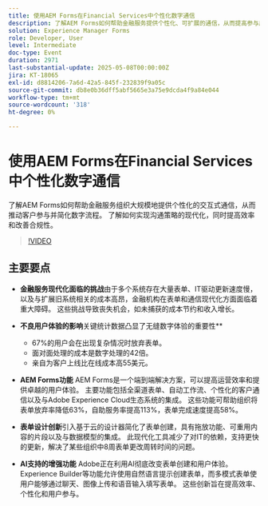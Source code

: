 ```yaml
---
title: 使用AEM Forms在Financial Services中个性化数字通信
description: 了解AEM Forms如何帮助金融服务提供个性化、可扩展的通信，从而提高参与度、效率和合规性。
solution: Experience Manager Forms
role: Developer, User
level: Intermediate
doc-type: Event
duration: 2971
last-substantial-update: 2025-05-08T00:00:00Z
jira: KT-18065
exl-id: d8814206-7a6d-42a5-845f-232839f9a05c
source-git-commit: db8e0b36dff5abf5665e3a75e9dcda4f9a84e044
workflow-type: tm+mt
source-wordcount: '318'
ht-degree: 0%

---
```


# 使用AEM Forms在Financial Services中个性化数字通信

了解AEM Forms如何帮助金融服务组织大规模地提供个性化的交互式通信，从而推动客户参与并简化数字流程。 了解如何实现沟通策略的现代化，同时提高效率和改善合规性。

>[!VIDEO](https://video.tv.adobe.com/v/3458104/?learn=on&enablevpops)

## 主要要点

* **金融服务现代化面临的挑战**&#x200B;由于多个系统存在大量表单、IT驱动更新速度慢，以及与扩展旧系统相关的成本高昂，金融机构在表单和通信现代化方面面临着重大障碍。 这些挑战导致丧失机会，如未捕获的成本节约和收入增长。

* **不良用户体验的影响**&#x200B;关键统计数据凸显了无缝数字体验的重要性**

   * 67%的用户会在出现复杂情况时放弃表单。
   * 面对面处理的成本是数字处理的42倍。
   * 亲自为客户上线比在线成本高55美元。

* **AEM Forms功能** AEM Forms是一个端到端解决方案，可以提高运营效率和提供卓越的用户体验。 主要功能包括全渠道表单、自动工作流、个性化的客户通信以及与Adobe Experience Cloud生态系统的集成。 这些功能可帮助组织将表单放弃率降低63%，自助服务率提高113%，表单完成速度提高58%。

* **表单设计创新**&#x200B;引入基于云的设计器简化了表单创建，具有拖放功能、可重用内容的片段以及与数据模型的集成。 此现代化工具减少了对IT的依赖，支持更快的更新，解决了某些组织中8周表单更改周转时间的问题。

* **AI支持的增强功能** Adobe正在利用AI彻底改变表单创建和用户体验。 Experience Builder等功能允许使用自然语言提示创建表单，而多模式表单使用户能够通过聊天、图像上传和语音输入填写表单。 这些创新旨在提高效率、个性化和用户参与。
